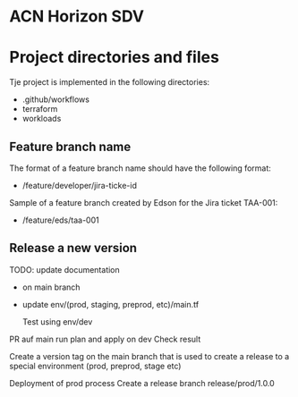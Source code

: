 
# ACN Horizon SDV

# Project directories and files

Tje project is implemented in the following directories:

+ .github/workflows
+ terraform
+ workloads



## Feature branch name

The format of a feature branch name should have the following format:

+ /feature/developer/jira-ticke-id

Sample of a feature branch created by Edson for the Jira ticket TAA-001:

+ /feature/eds/taa-001

## Release a new version

TODO: update documentation

+ on main branch
+ update env/(prod, staging, preprod, etc)/main.tf

    Test using env/dev

PR auf main
    run plan and apply on dev
    Check result

Create a version tag on the main branch that is used to create a release to a special environment (prod, preprod, stage etc)

Deployment of prod process
    Create a release branch
        release/prod/1.0.0



